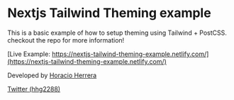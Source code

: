 # Nextjs Tailwind Theming example

This is a basic example of how to setup theming using Tailwind + PostCSS. checkout the repo for more information!

[Live Example: https://nextjs-tailwind-theming-example.netlify.com/](https://nextjs-tailwind-theming-example.netlify.com/)

Developed by [Horacio Herrera](https://horacioh.com)

[Twitter (hhg2288)](https://twitter.com/hhg2288)
